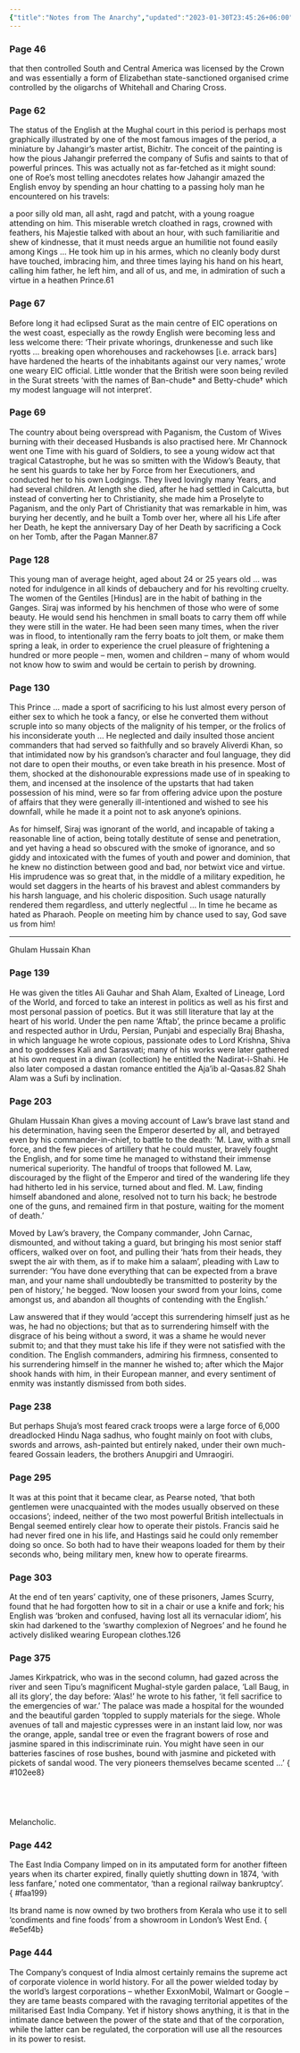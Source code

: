 ```yaml
---
{"title":"Notes from The Anarchy","updated":"2023-01-30T23:45:26+06:00","created":"2022-07-16T15:13:28+06:00","latitude":23.78275333,"longitude":90.42131667,"altitude":-17,"dg-publish":true,"maturity":"reading-note","tags":["history","indian","south-asian","european","english"],"permalink":"/personal/reading/notes-and-highlights/the-anarchy/","dgPassFrontmatter":true}
---
```


### Page 46
that then controlled South and Central America was licensed by the Crown and was essentially a form of Elizabethan state-sanctioned organised crime controlled by the oligarchs of Whitehall and Charing Cross.

### Page 62
The status of the English at the Mughal court in this period is perhaps most graphically illustrated by one of the most famous images of the period, a miniature by Jahangir’s master artist, Bichitr. The conceit of the painting is how the pious Jahangir preferred the company of Sufis and saints to that of powerful princes. This was actually not as far-fetched as it might sound: one of Roe’s most telling anecdotes relates how Jahangir amazed the English envoy by spending an hour chatting to a passing holy man he encountered on his travels:  
  
a poor silly old man, all asht, ragd and patcht, with a young roague attending on him. This miserable wretch cloathed in rags, crowned with feathers, his Majestie talked with about an hour, with such familiaritie and shew of kindnesse, that it must needs argue an humilitie not found easily among Kings … He took him up in his armes, which no cleanly body durst have touched, imbracing him, and three times laying his hand on his heart, calling him father, he left him, and all of us, and me, in admiration of such a virtue in a heathen Prince.61

### Page 67
Before long it had eclipsed Surat as the main centre of EIC operations on the west coast, especially as the rowdy English were becoming less and less welcome there: ‘Their private whorings, drunkenesse and such like ryotts … breaking open whorehouses and rackehowses [i.e. arrack bars] have hardened the hearts of the inhabitants against our very names,’ wrote one weary EIC official. Little wonder that the British were soon being reviled in the Surat streets ‘with the names of Ban-chude* and Betty-chude† which my modest language will not interpret’.

### Page 69
The country about being overspread with Paganism, the Custom of Wives burning with their deceased Husbands is also practised here. Mr Channock went one Time with his guard of Soldiers, to see a young widow act that tragical Catastrophe, but he was so smitten with the Widow’s Beauty, that he sent his guards to take her by Force from her Executioners, and conducted her to his own Lodgings. They lived lovingly many Years, and had several children. At length she died, after he had settled in Calcutta, but instead of converting her to Christianity, she made him a Proselyte to Paganism, and the only Part of Christianity that was remarkable in him, was burying her decently, and he built a Tomb over her, where all his Life after her Death, he kept the anniversary Day of her Death by sacrificing a Cock on her Tomb, after the Pagan Manner.87

### Page 128
This young man of average height, aged about 24 or 25 years old … was noted for indulgence in all kinds of debauchery and for his revolting cruelty. The women of the Gentiles [Hindus] are in the habit of bathing in the Ganges. Siraj was informed by his henchmen of those who were of some beauty. He would send his henchmen in small boats to carry them off while they were still in the water. He had been seen many times, when the river was in flood, to intentionally ram the ferry boats to jolt them, or make them spring a leak, in order to experience the cruel pleasure of frightening a hundred or more people – men, women and children – many of whom would not know how to swim and would be certain to perish by drowning.

### Page 130
This Prince … made a sport of sacrificing to his lust almost every person of either sex to which he took a fancy, or else he converted them without scruple into so many objects of the malignity of his temper, or the frolics of his inconsiderate youth … He neglected and daily insulted those ancient commanders that had served so faithfully and so bravely Aliverdi Khan, so that intimidated now by his grandson’s character and foul language, they did not dare to open their mouths, or even take breath in his presence. Most of them, shocked at the dishonourable expressions made use of in speaking to them, and incensed at the insolence of the upstarts that had taken possession of his mind, were so far from offering advice upon the posture of affairs that they were generally ill-intentioned and wished to see his downfall, while he made it a point not to ask anyone’s opinions.  
  
As for himself, Siraj was ignorant of the world, and incapable of taking a reasonable line of action, being totally destitute of sense and penetration, and yet having a head so obscured with the smoke of ignorance, and so giddy and intoxicated with the fumes of youth and power and dominion, that he knew no distinction between good and bad, nor betwixt vice and virtue. His imprudence was so great that, in the middle of a military expedition, he would set daggers in the hearts of his bravest and ablest commanders by his harsh language, and his choleric disposition. Such usage naturally rendered them regardless, and utterly neglectful … In time he became as hated as Pharaoh. People on meeting him by chance used to say, God save us from him! 

---
Ghulam Hussain Khan

### Page 139
He was given the titles Ali Gauhar and Shah Alam, Exalted of Lineage, Lord of the World, and forced to take an interest in politics as well as his first and most personal passion of poetics. But it was still literature that lay at the heart of his world. Under the pen name ‘Aftab’, the prince became a prolific and respected author in Urdu, Persian, Punjabi and especially Braj Bhasha, in which language he wrote copious, passionate odes to Lord Krishna, Shiva and to goddesses Kali and Sarasvati; many of his works were later gathered at his own request in a diwan (collection) he entitled the Nadirat-i-Shahi. He also later composed a dastan romance entitled the Aja’ib al-Qasas.82 Shah Alam was a Sufi by inclination.

### Page 203
Ghulam Hussain Khan gives a moving account of Law’s brave last stand and his determination, having seen the Emperor deserted by all, and betrayed even by his commander-in-chief, to battle to the death: ‘M. Law, with a small force, and the few pieces of artillery that he could muster, bravely fought the English, and for some time he managed to withstand their immense numerical superiority. The handful of troops that followed M. Law, discouraged by the flight of the Emperor and tired of the wandering life they had hitherto led in his service, turned about and fled. M. Law, finding himself abandoned and alone, resolved not to turn his back; he bestrode one of the guns, and remained firm in that posture, waiting for the moment of death.’
  
Moved by Law’s bravery, the Company commander, John Carnac, dismounted, and without taking a guard, but bringing his most senior staff officers, walked over on foot, and pulling their ‘hats from their heads, they swept the air with them, as if to make him a salaam’, pleading with Law to surrender: ‘You have done everything that can be expected from a brave man, and your name shall undoubtedly be transmitted to posterity by the pen of history,’ he begged. ‘Now loosen your sword from your loins, come amongst us, and abandon all thoughts of contending with the English.’  
  
Law answered that if they would ‘accept this surrendering himself just as he was, he had no objections; but that as to surrendering himself with the disgrace of his being without a sword, it was a shame he would never submit to; and that they must take his life if they were not satisfied with the condition. The English commanders, admiring his firmness, consented to his surrendering himself in the manner he wished to; after which the Major shook hands with him, in their European manner, and every sentiment of enmity was instantly dismissed from both sides.

### Page 238
But perhaps Shuja’s most feared crack troops were a large force of 6,000 dreadlocked Hindu Naga sadhus, who fought mainly on foot with clubs, swords and arrows, ash-painted but entirely naked, under their own much-feared Gossain leaders, the brothers Anupgiri and Umraogiri.

### Page 295
It was at this point that it became clear, as Pearse noted, ‘that both gentlemen were unacquainted with the modes usually observed on these occasions’; indeed, neither of the two most powerful British intellectuals in Bengal seemed entirely clear how to operate their pistols. Francis said he had never fired one in his life, and Hastings said he could only remember doing so once. So both had to have their weapons loaded for them by their seconds who, being military men, knew how to operate firearms.

### Page 303
At the end of ten years’ captivity, one of these prisoners, James Scurry, found that he had forgotten how to sit in a chair or use a knife and fork; his English was ‘broken and confused, having lost all its vernacular idiom’, his skin had darkened to the ‘swarthy complexion of Negroes’ and he found he actively disliked wearing European clothes.126

### Page 375
James Kirkpatrick, who was in the second column, had gazed across the river and seen Tipu’s magnificent Mughal-style garden palace, ‘Lall Baug, in all its glory’, the day before: ‘Alas!’ he wrote to his father, ‘it fell sacrifice to the emergencies of war.’ The palace was made a hospital for the wounded and the beautiful garden ‘toppled to supply materials for the siege. Whole avenues of tall and majestic cypresses were in an instant laid low, nor was the orange, apple, sandal tree or even the fragrant bowers of rose and jasmine spared in this indiscriminate ruin. You might have seen in our batteries fascines of rose bushes, bound with jasmine and picketed with pickets of sandal wood. The very pioneers themselves became scented …’
{ #102ee8}

 
---
Melancholic.

### Page 442
The East India Company limped on in its amputated form for another fifteen years when its charter expired, finally quietly shutting down in 1874, ‘with less fanfare,’ noted one commentator, ‘than a regional railway bankruptcy’.  
{ #faa199}

  
Its brand name is now owned by two brothers from Kerala who use it to sell ‘condiments and fine foods’ from a showroom in London’s West End.
{ #e5ef4b}


### Page 444
The Company’s conquest of India almost certainly remains the supreme act of corporate violence in world history. For all the power wielded today by the world’s largest corporations – whether ExxonMobil, Walmart or Google – they are tame beasts compared with the ravaging territorial appetites of the militarised East India Company. Yet if history shows anything, it is that in the intimate dance between the power of the state and that of the corporation, while the latter can be regulated, the corporation will use all the resources in its power to resist.